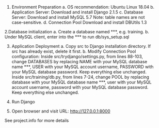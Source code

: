1. Environment Preparation
a. OS recommendation:
Ubuntu Linux 18.04
b. Application Server:
Download and install Django 2.1.5
c. Database Server:
Download and install MySQL 5.7
Note: table names are not case-sensitive.
d. Connection Pool
Download and install DBUtils 1.3


2.Database initialization
a. Create a database named ***, e.g. training.
b. Under MySQL client, enter into the *** to run db/sys_setup.sql 

3. Application Deployment
a. Copy src to Django installation directory. If src has already exist, delete it first.
b. Modify Connection Pool configuration:
    Inside src/trydjango/settings.py, from lines 88-103, change DATABASES by replacing NAME with your MySQL database name ***, USER with your MySQL account username, PASSWORD with your MySQL database password. Keep everything else unchanged.
    Inside src/training/db.py, from lines 7-24, change POOL by replacing database with your MySQL database name ***, user with your MySQL account username, password with your MySQL database password. Keep everything else unchanged.


4. Run Django

5. Open browser and visit URL: http://127.0.0.1:8000

See project.info for more details

